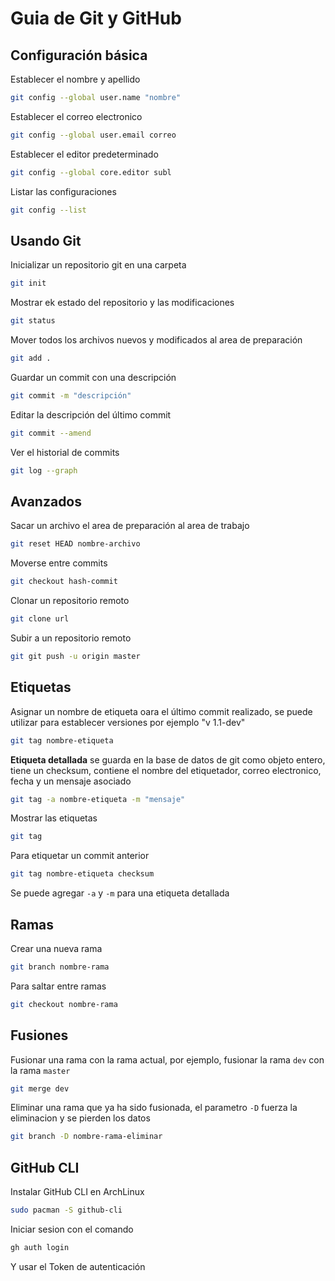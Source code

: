 # Guia de Git y GitHub

## Configuración básica

Establecer el nombre y apellido
```bash
git config --global user.name "nombre"
```

Establecer el correo electronico
```bash
git config --global user.email correo
```

Establecer el editor predeterminado
```bash
git config --global core.editor subl
```

Listar las configuraciones
```bash
git config --list
```

## Usando Git

Inicializar un repositorio git en una carpeta
```bash
git init
```
Mostrar ek estado del repositorio y las modificaciones
```bash
git status
```

Mover todos los archivos nuevos y modificados al area de preparación
```bash
git add .
```

Guardar un commit con una descripción
```bash
git commit -m "descripción"
```

Editar la descripción del último commit
```bash
git commit --amend
```

Ver el historial de commits
```bash
git log --graph
```
## Avanzados

Sacar un archivo el area de preparación al area de trabajo
```bash
git reset HEAD nombre-archivo
```

Moverse entre commits
```bash
git checkout hash-commit
```

Clonar un repositorio remoto
```bash
git clone url
```

Subir a un repositorio remoto
```bash
git git push -u origin master
```

## Etiquetas
Asignar un nombre de etiqueta oara el último commit realizado,
se puede utilizar para establecer versiones por ejemplo "v 1.1-dev"
```bash
git tag nombre-etiqueta
```

**Etiqueta detallada** se guarda en la base de datos de git como objeto entero, tiene un checksum, contiene el nombre del etiquetador, correo electronico, fecha y un mensaje asociado
```bash
git tag -a nombre-etiqueta -m "mensaje"
```

Mostrar las etiquetas
```bash
git tag
```

Para etiquetar un commit anterior
```bash
git tag nombre-etiqueta checksum
```
Se puede agregar `-a` y `-m` para una etiqueta detallada

## Ramas

Crear una nueva rama
```bash
git branch nombre-rama
```

Para saltar entre ramas
```bash
git checkout nombre-rama
```

## Fusiones

Fusionar una rama con la rama actual, por ejemplo, fusionar la rama `dev` con la rama `master`
```bash
git merge dev
```

Eliminar una rama que ya ha sido fusionada, el parametro `-D` fuerza la eliminacion y se pierden los datos
```bash
git branch -D nombre-rama-eliminar
```

## GitHub CLI
Instalar GitHub CLI en ArchLinux
```bash
sudo pacman -S github-cli
```
Iniciar sesion con el comando
```bash
gh auth login
```
Y usar el Token de autenticación